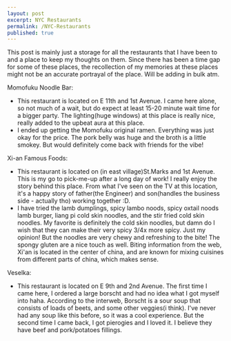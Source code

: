 ```yaml
---
layout: post
excerpt: NYC Restaurants
permalink: /NYC-Restaurants
published: true
---
```


This post is mainly just a storage for all the restaurants that I have been to and a place to keep my thoughts on them. Since there has been a time gap for some of these places, the recollection of my memories at these places might not be an accurate portrayal of the place. Will be adding in bulk atm.

Momofuku Noodle Bar:
- This restaurant is located on E 11th and 1st Avenue. I came here alone, so not much of a wait, but do expect at least 15-20 minute wait time for a bigger party. The lighting(huge windows) at this place is really nice, really added to the upbeat aura at this place.
- I ended up getting the Momofuku original ramen. Everything was just okay for the price. The pork belly was huge and the broth is a little smokey. But would definitely come back with friends for the vibe!

Xi-an Famous Foods:
- This restaurant is located on (in east village)St.Marks and 1st Avenue. This is my go to pick-me-up after a long day of work! I really enjoy the story behind this place. From what I've seen on the TV at this location, it's a happy story of father(the Engineer) and son(handles the business side - actually tho) working together :D.
- I have tried the lamb dumplings, spicy lambo noods, spicy oxtail noods lamb burger, liang pi cold skin noodles, and the stir fried cold skin noodles. My favorite is definitely the cold skin noodles, but damn do I wish that they can make their very spicy 3/4x more spicy. Just my opinion! But the noodles are very chewy and refreshing to the bite! The spongy gluten are a nice touch as well. Biting information from the web, Xi'an is located in the center of china, and are known for mixing cuisines from different parts of china, which makes sense.

Veselka:
- This restaurant is located on E 9th and 2nd Avenue. The first time I came here, I ordered a large borscht and had no idea what I got myself into haha. According to the interweb, Borscht is a sour soup that consists of loads of beets, and some other veggies(i think). I've never had any soup like this before, so it was a cool experience. But the second time I came back, I got pierogies and I loved it. I believe they have beef and pork/potatoes fillings.
